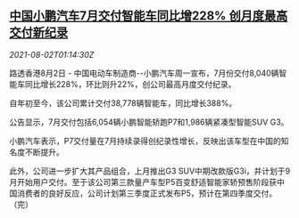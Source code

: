 <!--1627870212000-->
[中国小鹏汽车7月交付智能车同比增228% 创月度最高交付新纪录](https://cn.reuters.com/article/xpeng-july-delivery-0802-mon-idCNKBS2F302K)
------

<div><i>2021-08-02T01:14:30Z</i></div><p>路透香港8月2日 - 中国电动车制造商--小鹏汽车周一宣布，7月份交付8,040辆智能车同比增长228%，环比则升22%，创公司最高月度交付纪录。</p><p>自年初至今，该公司累计交付38,778辆智能车，同比增长388%。</p><p>公告显示，7月交付包括6,054辆小鹏智能轿跑P7和1,986辆紧凑型智能SUV G3。</p><p>小鹏汽车表示，P7交付量在7月持续录得创纪录性增长，反映出该车型在中国的知名度不断提升。</p><p>此外，公司进一步扩大其产品组合，上月推出G3 SUV中期改款版G3i，并计划于9月开始用户交付。至于该公司第三款量产车型P5百变舒适智能家轿预售阶段获中国消费者的良好反应，公司计划第三季度正式发布P5，预计在第四季度交付。（完）</p>
